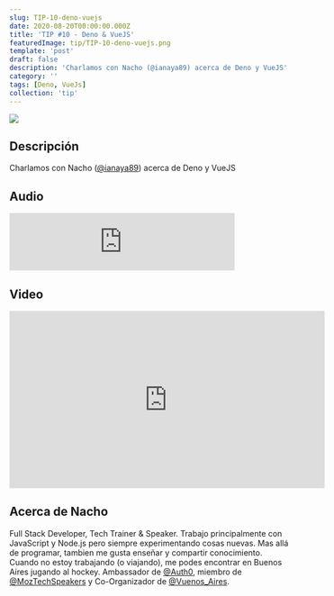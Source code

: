 ```yaml
---
slug: TIP-10-deno-vuejs
date: 2020-08-20T00:00:00.000Z
title: 'TIP #10 - Deno & VueJS'
featuredImage: tip/TIP-10-deno-vuejs.png
template: 'post'
draft: false
description: 'Charlamos con Nacho (@ianaya89) acerca de Deno y VueJS'
category: ''
tags: [Deno, VueJs]
collection: 'tip'
---
```


![](tip/TIP-10-deno-vuejs.png)

## Descripción

Charlamos con Nacho ([@ianaya89](https://twitter.com/ianaya89)) acerca de Deno y VueJS

## Audio

<iframe src="https://anchor.fm/teban3010/embed/episodes/TIP-10---Deno--VueJS-eieimb" height="102px" width="400px" frameborder="0" scrolling="no"></iframe>

## Video

<iframe width="560" height="315" src="https://www.youtube.com/embed/NlUn2PEY4Xk" frameborder="0" allow="accelerometer; autoplay; encrypted-media; gyroscope; picture-in-picture" allowfullscreen></iframe>

## Acerca de Nacho

Full Stack Developer, Tech Trainer & Speaker. Trabajo principalmente con JavaScript y Node.js pero siempre experimentando cosas nuevas. Mas allá de programar, tambien me gusta enseñar y compartir conocimiento. Cuando no estoy trabajando (o viajando), me podes encontrar en Buenos Aires jugando al hockey. Ambassador de [@Auth0](https://twitter.com/Auth0), miembro de [@MozTechSpeakers](https://twitter.com/MozTechSpeakers) y Co-Organizador de [@Vuenos_Aires](https://twitter.com/Vuenos_Aires).
